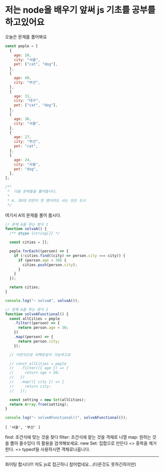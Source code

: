 # 저는 node을 배우기 앞써 js 기초를 공부를 하고있어요

오늘은 문제를 풀어봐요

```js
const peple = [
  {
    age: 20,
    city: "서울",
    pet: ["cat", "dog"],
  },
  {
    age: 40,
    city: "부산",
  },
  {
    age: 31,
    city: "대구",
    pet: ["cat", "dog"],
  },
  {
    age: 36,
    city: "서울",
  },
  {
    age: 27,
    city: "부산",
    pet: "cat",
  },
  {
    age: 24,
    city: "서울",
    pet: "dog",
  },
];

/**
 *  다음 문제들을 풀어봅시다.
 *
 * A. 30대 미만이 한 명이라도 사는 모든 도시
 */
```

여기서 A의 문제를 풀어 봅시다.

```js
// 문제 A을 푸는 방식 1
function solvaA() {
  /** @type {string[]} */

  const cities = [];

  peple.forEach((person) => {
    if (!cities.find((city) => person.city === city)) {
      if (person.age < 30) {
        cities.push(person.city);
      }
    }
  });

  return cities;
}

console.log("~ solvaA", solvaA());

// 문제 A을 푸는 방식 2
function solveAFunctional() {
  const allCities = peple
    .filter((person) => {
      return person.age < 30;
    })
    .map((person) => {
      return person.city;
    });

  // 이런식으로 리펙토링이 가능하고요

  // const allCities = peple
  //   .filter(({ age }) => {
  //     return age < 30;
  //   })
  //   .map(({ city }) => {
  //     return city;
  //   });

  const setting = new Set(allCities);
  return Array.from(setting);
}

console.log("~ solveAFunctional()", solveAFunctional());
```

```
[ '서울', '부산' ]
```

find: 조건식에 맞는 것을 찾다
filter: 조건식에 맡는 것을 객체로 나열
map: 원하는 것을 뽑아 올수있다 의 활용을 검색해보세요.
new Set: 집합으로 만든다 => 중복을 제거한다. => typeof을 사용하시면 객체로나옵니다.

---

화이팅 합시다!!! 저도 js로 접근하니 참어렵네요...(다른것도 못하긴하지만)
